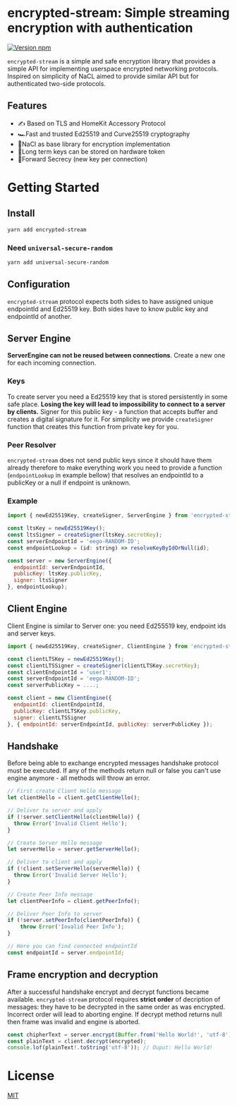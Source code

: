 # encrypted-stream: Simple streaming encryption with authentication
[![Version npm](https://img.shields.io/npm/v/encrypted-stream.svg?logo=npm)](https://www.npmjs.com/package/encrypted-stream)

`encrypted-stream` is a simple and safe encryption library that provides a simple API for implementing userspace encrypted networking protocols. Inspired on simplicity of NaCL aimed to provide similar API but for authenticated two-side protocols.

## Features
* ✍️ Based on TLS and HomeKit Accessory Protocol
* 🏎Fast and trusted Ed25519 and Curve25519 cryptography
* 💪NaCl as base library for encryption implementation 
* 🔐Long term keys can be stored on hardware token
* 🔑Forward Secrecy (new key per connection)

# Getting Started
## Install
```bash
yarn add encrypted-stream
```
### Need `universal-secure-random`
```bash
yarn add universal-secure-random
```

## Configuration
`encrypted-stream` protocol expects both sides to have assigned unique endpointId and Ed25519 key. Both sides have to know public key and endpointId of another.

## Server Engine
**ServerEngine can not be reused between connections**. Create a new one for each incoming connection.
### Keys
To create server you need a Ed25519 key that is stored persistently in some safe place. **Losing the key will lead to impossibility to connect to a server by clients.** Signer for this public key - a function that accepts buffer and creates a digital signature for it. For simplicity we provide `createSigner` function that creates this function from private key for you.
### Peer Resolver
`encrypted-stream` does not send public keys since it should have them already therefore to make everything work you need to provide a function (`endpointLookup` in example bellow) that resolves an endpointId to a publicKey or a null if endpoint is unknown.

### Example
```js
import { newEd25519Key, createSigner, ServerEngine } from 'encrypted-stream';

const ltsKey = newEd25519Key();
const ltsSigner = createSigner(ltsKey.secretKey);
const serverEndpointId = 'eego-RANDOM-ID';
const endpointLookup = (id: string) => resolveKeyByIdOrNull(id); 

const server = new ServerEngine({
  endpointId: serverEndpointId,
  publicKey: ltsKey.publicKey,
  signer: ltsSigner
}, endpointLookup);
```

## Client Engine
Client Engine is similar to Server one: you need Ed255519 key, endpoint ids and server keys.

```js
import { newEd25519Key, createSigner, ClientEngine } from 'encrypted-stream';

const clientLTSKey = newEd25519Key();
const clientLTSSigner = createSigner(clientLTSKey.secretKey);
const clientEndpointId = 'user1';
const serverEndpointId = 'eego-RANDOM-ID';
const serverPublicKey = ....;

const client = new ClientEngine({
  endpointId: clientEndpointId,
  publicKey: clientLTSKey.publicKey,
  signer: clientLTSSigner
}, { endpointId: serverEndpointId, publicKey: serverPublicKey });
```

## Handshake
Before being able to exchange encrypted messages handshake protocol must be executed. If any of the methods return null or false you can't use engine anymore - all methods will throw an error.

```js
// First create Client Hello message
let clientHello = client.getClientHello();

// Deliver to server and apply
if (!server.setClientHello(clientHello)) {
  throw Error('Invalid Client Hello');
}

// Create Server Hello message
let serverHello = server.getServerHello();

// Deliver to client and apply
if (!client.setServerHello(serverHello)) {
  throw Error('Invalid Server Hello');
}

// Create Peer Info message
let clientPeerInfo = client.getPeerInfo();

// Deliver Peer Info to server
if (!server.setPeerInfo(clientPeerInfo)) {
    throw Error('Invalid Peer Info');
}

// Here you can find connected endpointId
const endpointId = server.endpointId;
```

## Frame encryption and decryption
After a successful handshake encrypt and decrypt functions became available. `encrypted-stream` protocol requires **strict order** of decription of messages: they have to be decrypted in the same order as was encrypted. Incorrect order will lead to aborting engine. If decrypt method returns null then frame was invalid and engine is aborted.

```js
const chipherText = server.encrypt(Buffer.from('Hello World!', 'utf-8'));
const plainText = client.decrypt(encrypted);
console.lof(plainText!.toString('utf-8')); // Ouput: Hello World!
```

# License
[MIT](LICENSE)
